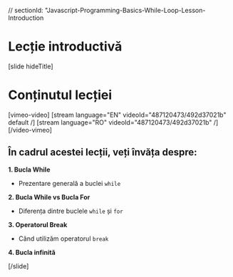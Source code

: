 // sectionId: "Javascript-Programming-Basics-While-Loop-Lesson-Introduction

# Lecție introductivă

[slide hideTitle]

# Conținutul lecției

[vimeo-video]
[stream language="EN" videoId="487120473/492d37021b" default /]
[stream language="RO" videoId="487120473/492d37021b"  /]
[/video-vimeo]


## În cadrul acestei lecții, veți învăța despre:

**1. Bucla While**
- Prezentare generală a buclei `while` 

**2. Bucla While vs Bucla For**
- Diferența dintre buclele `while` și `for`

**3. Operatorul Break**
- Când utilizăm operatorul `break` 

**4. Bucla infinită**


[/slide]
